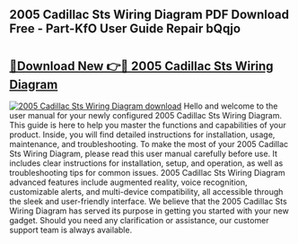 ## 2005 Cadillac Sts Wiring Diagram PDF Download Free - Part-KfO User Guide Repair bQqjo

# <h2><a href="http://dfl8v93.blite.top/?on=2005+Cadillac+Sts+Wiring+Diagram">🔗Download New 👉🔴 2005 Cadillac Sts Wiring Diagram</a></h2>

[![2005 Cadillac Sts Wiring Diagram download](https://i.imgur.com/lujVjoI.png)](http://dfl8v93.blite.top/?on=2005+Cadillac+Sts+Wiring+Diagram)
Hello and welcome to the user manual for your newly configured 2005 Cadillac Sts Wiring Diagram. This guide is here to help you master the functions and capabilities of your product. Inside, you will find detailed instructions for installation, usage, maintenance, and troubleshooting. To make the most of your 2005 Cadillac Sts Wiring Diagram, please read this user manual carefully before use. It includes clear instructions for installation, setup, and operation, as well as troubleshooting tips for common issues. 2005 Cadillac Sts Wiring Diagram advanced features include augmented reality, voice recognition, customizable alerts, and multi-device compatibility, all accessible through the sleek and user-friendly interface. We believe that the 2005 Cadillac Sts Wiring Diagram has served its purpose in getting you started with your new gadget. Should you need any clarification or assistance, our customer support team is always available.
